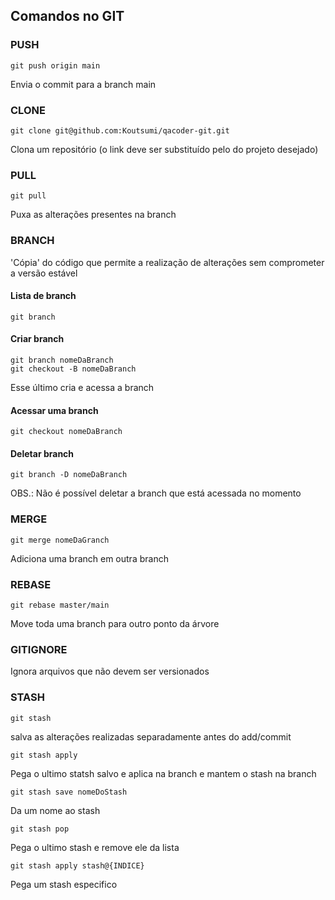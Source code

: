 ## Comandos no GIT
### PUSH
    git push origin main
Envia o commit para a branch main

### CLONE
    git clone git@github.com:Koutsumi/qacoder-git.git
Clona um repositório (o link deve ser substituído pelo do projeto desejado)

### PULL
    git pull
Puxa as alterações presentes na branch

### BRANCH
'Cópia' do código que permite a realização de alterações sem comprometer a versão estável 
#### Lista de branch
    git branch
#### Criar branch
    git branch nomeDaBranch
    git checkout -B nomeDaBranch
Esse último cria e acessa a branch

#### Acessar uma branch
    git checkout nomeDaBranch

#### Deletar branch
    git branch -D nomeDaBranch
OBS.: Não é possível deletar a branch que está acessada no momento

### MERGE
    git merge nomeDaGranch
Adiciona uma branch em outra branch

### REBASE
    git rebase master/main
Move toda uma branch para outro ponto da árvore

### GITIGNORE
Ignora arquivos que não devem ser versionados 

### STASH
    git stash
salva as alterações realizadas separadamente antes do add/commit

    git stash apply
Pega o ultimo statsh salvo e aplica na branch e mantem o stash na branch

    git stash save nomeDoStash
Da um nome ao stash

    git stash pop
Pega o ultimo stash e remove ele da lista

    git stash apply stash@{INDICE}
Pega um stash especifico